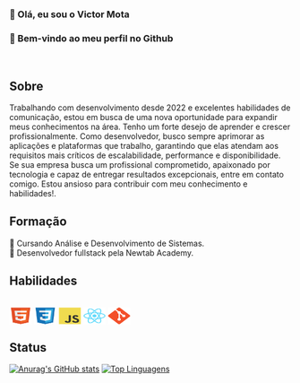 ### 👋 Olá, eu sou o Victor Mota

### 🎉 Bem-vindo ao meu perfil no Github

<br>

## Sobre

<p>
   Trabalhando com desenvolvimento desde 2022 e excelentes habilidades de comunicação, estou em busca de uma nova oportunidade para expandir meus conhecimentos na área. Tenho um forte desejo de aprender e crescer profissionalmente. Como desenvolvedor, busco sempre aprimorar as aplicações e plataformas que trabalho, garantindo que elas atendam aos requisitos mais críticos de escalabilidade, performance e disponibilidade. Se sua empresa busca um profissional comprometido, apaixonado por tecnologia e capaz de entregar resultados excepcionais, entre em contato comigo. Estou ansioso para contribuir com meu conhecimento e habilidades!.
    </p>

## Formação

<p>
 📕 Cursando Análise e Desenvolvimento de Sistemas.<br>
 📕 Desenvolvedor fullstack pela Newtab Academy.  
</p>

## Habilidades

<div>
  <br>
  <img align="center" alt="Rafa-HTML" height="30" width="40" src="https://raw.githubusercontent.com/devicons/devicon/master/icons/html5/html5-original.svg" style="max-width:100%;">
  <img align="center" alt="Rafa-CSS" height="30" width="40" src="https://raw.githubusercontent.com/devicons/devicon/master/icons/css3/css3-original.svg" style="max-width:100%;">
  <img align="center" alt="Rafa-Js" height="30" width="40" src="https://raw.githubusercontent.com/devicons/devicon/master/icons/javascript/javascript-original.svg" style="max-width:100%;">
  <img align="center" alt="Rafa-CSS" height="30" width="40" src="https://raw.githubusercontent.com/devicons/devicon/master/icons/react/react-original.svg" style="max-width:100%;">
  <img align="center" alt="Rafa-Csharp" height="30" width="40" src="https://raw.githubusercontent.com/devicons/devicon/master/icons/git/git-original.svg" style="max-width:100%;">
</div>


## Status

[![Anurag's GitHub stats](https://github-readme-stats.vercel.app/api?username=VictorMota104&show_icons=true&theme=algolia)](https://github.com/VictorMota104/github-readme-stats)
[![Top Linguagens](https://github-readme-stats.vercel.app/api/top-langs/?username=VictorMota104&layout=compact&langs_count=7&theme=algolia)](https://github.com/VictorMota104/github-readme-stats)

